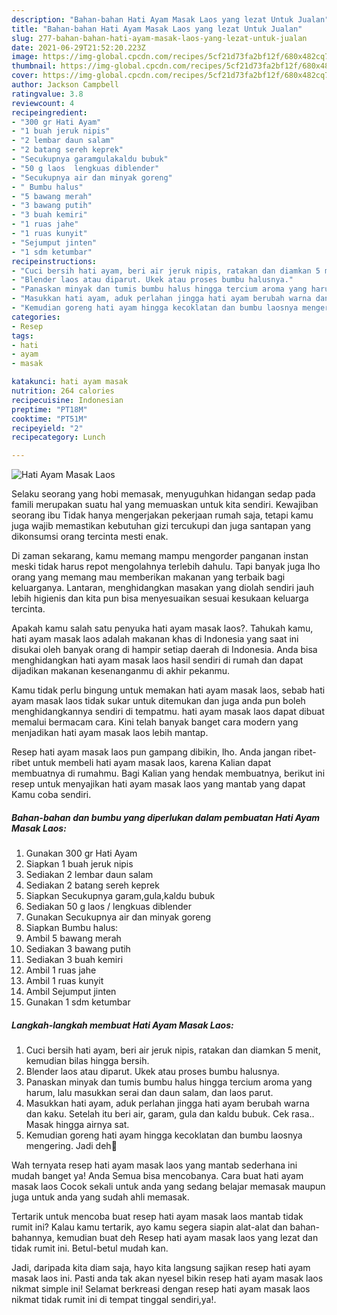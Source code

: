 ```yaml
---
description: "Bahan-bahan Hati Ayam Masak Laos yang lezat Untuk Jualan"
title: "Bahan-bahan Hati Ayam Masak Laos yang lezat Untuk Jualan"
slug: 277-bahan-bahan-hati-ayam-masak-laos-yang-lezat-untuk-jualan
date: 2021-06-29T21:52:20.223Z
image: https://img-global.cpcdn.com/recipes/5cf21d73fa2bf12f/680x482cq70/hati-ayam-masak-laos-foto-resep-utama.jpg
thumbnail: https://img-global.cpcdn.com/recipes/5cf21d73fa2bf12f/680x482cq70/hati-ayam-masak-laos-foto-resep-utama.jpg
cover: https://img-global.cpcdn.com/recipes/5cf21d73fa2bf12f/680x482cq70/hati-ayam-masak-laos-foto-resep-utama.jpg
author: Jackson Campbell
ratingvalue: 3.8
reviewcount: 4
recipeingredient:
- "300 gr Hati Ayam"
- "1 buah jeruk nipis"
- "2 lembar daun salam"
- "2 batang sereh keprek"
- "Secukupnya garamgulakaldu bubuk"
- "50 g laos  lengkuas diblender"
- "Secukupnya air dan minyak goreng"
- " Bumbu halus"
- "5 bawang merah"
- "3 bawang putih"
- "3 buah kemiri"
- "1 ruas jahe"
- "1 ruas kunyit"
- "Sejumput jinten"
- "1 sdm ketumbar"
recipeinstructions:
- "Cuci bersih hati ayam, beri air jeruk nipis, ratakan dan diamkan 5 menit, kemudian bilas hingga bersih."
- "Blender laos atau diparut. Ukek atau proses bumbu halusnya."
- "Panaskan minyak dan tumis bumbu halus hingga tercium aroma yang harum, lalu masukkan serai dan daun salam, dan laos parut."
- "Masukkan hati ayam, aduk perlahan jingga hati ayam berubah warna dan kaku. Setelah itu beri air, garam, gula dan kaldu bubuk. Cek rasa.. Masak hingga airnya sat."
- "Kemudian goreng hati ayam hingga kecoklatan dan bumbu laosnya mengering. Jadi deh🥰"
categories:
- Resep
tags:
- hati
- ayam
- masak

katakunci: hati ayam masak 
nutrition: 264 calories
recipecuisine: Indonesian
preptime: "PT18M"
cooktime: "PT51M"
recipeyield: "2"
recipecategory: Lunch

---
```



![Hati Ayam Masak Laos](https://img-global.cpcdn.com/recipes/5cf21d73fa2bf12f/680x482cq70/hati-ayam-masak-laos-foto-resep-utama.jpg)

Selaku seorang yang hobi memasak, menyuguhkan hidangan sedap pada famili merupakan suatu hal yang memuaskan untuk kita sendiri. Kewajiban seorang ibu Tidak hanya mengerjakan pekerjaan rumah saja, tetapi kamu juga wajib memastikan kebutuhan gizi tercukupi dan juga santapan yang dikonsumsi orang tercinta mesti enak.

Di zaman  sekarang, kamu memang mampu mengorder panganan instan meski tidak harus repot mengolahnya terlebih dahulu. Tapi banyak juga lho orang yang memang mau memberikan makanan yang terbaik bagi keluarganya. Lantaran, menghidangkan masakan yang diolah sendiri jauh lebih higienis dan kita pun bisa menyesuaikan sesuai kesukaan keluarga tercinta. 



Apakah kamu salah satu penyuka hati ayam masak laos?. Tahukah kamu, hati ayam masak laos adalah makanan khas di Indonesia yang saat ini disukai oleh banyak orang di hampir setiap daerah di Indonesia. Anda bisa menghidangkan hati ayam masak laos hasil sendiri di rumah dan dapat dijadikan makanan kesenanganmu di akhir pekanmu.

Kamu tidak perlu bingung untuk memakan hati ayam masak laos, sebab hati ayam masak laos tidak sukar untuk ditemukan dan juga anda pun boleh menghidangkannya sendiri di tempatmu. hati ayam masak laos dapat dibuat memalui bermacam cara. Kini telah banyak banget cara modern yang menjadikan hati ayam masak laos lebih mantap.

Resep hati ayam masak laos pun gampang dibikin, lho. Anda jangan ribet-ribet untuk membeli hati ayam masak laos, karena Kalian dapat membuatnya di rumahmu. Bagi Kalian yang hendak membuatnya, berikut ini resep untuk menyajikan hati ayam masak laos yang mantab yang dapat Kamu coba sendiri.

<!--inarticleads1-->

##### Bahan-bahan dan bumbu yang diperlukan dalam pembuatan Hati Ayam Masak Laos:

1. Gunakan 300 gr Hati Ayam
1. Siapkan 1 buah jeruk nipis
1. Sediakan 2 lembar daun salam
1. Sediakan 2 batang sereh keprek
1. Siapkan Secukupnya garam,gula,kaldu bubuk
1. Sediakan 50 g laos / lengkuas diblender
1. Gunakan Secukupnya air dan minyak goreng
1. Siapkan  Bumbu halus:
1. Ambil 5 bawang merah
1. Sediakan 3 bawang putih
1. Sediakan 3 buah kemiri
1. Ambil 1 ruas jahe
1. Ambil 1 ruas kunyit
1. Ambil Sejumput jinten
1. Gunakan 1 sdm ketumbar




<!--inarticleads2-->

##### Langkah-langkah membuat Hati Ayam Masak Laos:

1. Cuci bersih hati ayam, beri air jeruk nipis, ratakan dan diamkan 5 menit, kemudian bilas hingga bersih.
1. Blender laos atau diparut. Ukek atau proses bumbu halusnya.
1. Panaskan minyak dan tumis bumbu halus hingga tercium aroma yang harum, lalu masukkan serai dan daun salam, dan laos parut.
1. Masukkan hati ayam, aduk perlahan jingga hati ayam berubah warna dan kaku. Setelah itu beri air, garam, gula dan kaldu bubuk. Cek rasa.. Masak hingga airnya sat.
1. Kemudian goreng hati ayam hingga kecoklatan dan bumbu laosnya mengering. Jadi deh🥰




Wah ternyata resep hati ayam masak laos yang mantab sederhana ini mudah banget ya! Anda Semua bisa mencobanya. Cara buat hati ayam masak laos Cocok sekali untuk anda yang sedang belajar memasak maupun juga untuk anda yang sudah ahli memasak.

Tertarik untuk mencoba buat resep hati ayam masak laos mantab tidak rumit ini? Kalau kamu tertarik, ayo kamu segera siapin alat-alat dan bahan-bahannya, kemudian buat deh Resep hati ayam masak laos yang lezat dan tidak rumit ini. Betul-betul mudah kan. 

Jadi, daripada kita diam saja, hayo kita langsung sajikan resep hati ayam masak laos ini. Pasti anda tak akan nyesel bikin resep hati ayam masak laos nikmat simple ini! Selamat berkreasi dengan resep hati ayam masak laos nikmat tidak rumit ini di tempat tinggal sendiri,ya!.


